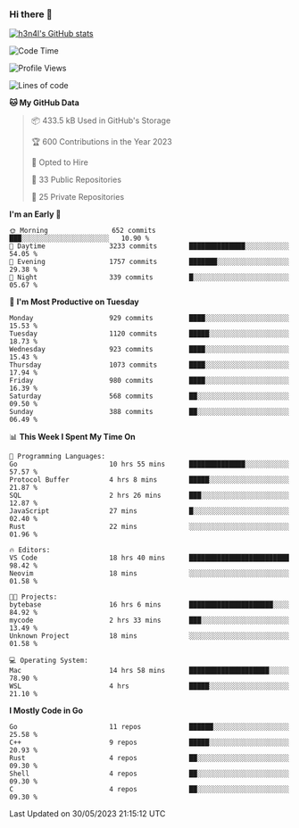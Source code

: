 ### Hi there 👋

[![h3n4l's GitHub stats](https://github-readme-stats.vercel.app/api?username=h3n4l&count_private=true&show_icons=true&theme=radical)](https://github.com/h3n4l/github-readme-stats)

<!--START_SECTION:waka-->
![Code Time](http://img.shields.io/badge/Code%20Time-1%2C254%20hrs%2048%20mins-blue)

![Profile Views](http://img.shields.io/badge/Profile%20Views-1-blue)

![Lines of code](https://img.shields.io/badge/From%20Hello%20World%20I%27ve%20Written-3.0%20million%20lines%20of%20code-blue)

**🐱 My GitHub Data** 

> 📦 433.5 kB Used in GitHub's Storage 
 > 
> 🏆 600 Contributions in the Year 2023
 > 
> 💼 Opted to Hire
 > 
> 📜 33 Public Repositories 
 > 
> 🔑 25 Private Repositories 
 > 
**I'm an Early 🐤** 

```text
🌞 Morning                652 commits         ███░░░░░░░░░░░░░░░░░░░░░░   10.90 % 
🌆 Daytime                3233 commits        ██████████████░░░░░░░░░░░   54.05 % 
🌃 Evening                1757 commits        ███████░░░░░░░░░░░░░░░░░░   29.38 % 
🌙 Night                  339 commits         █░░░░░░░░░░░░░░░░░░░░░░░░   05.67 % 
```
📅 **I'm Most Productive on Tuesday** 

```text
Monday                   929 commits         ████░░░░░░░░░░░░░░░░░░░░░   15.53 % 
Tuesday                  1120 commits        █████░░░░░░░░░░░░░░░░░░░░   18.73 % 
Wednesday                923 commits         ████░░░░░░░░░░░░░░░░░░░░░   15.43 % 
Thursday                 1073 commits        ████░░░░░░░░░░░░░░░░░░░░░   17.94 % 
Friday                   980 commits         ████░░░░░░░░░░░░░░░░░░░░░   16.39 % 
Saturday                 568 commits         ██░░░░░░░░░░░░░░░░░░░░░░░   09.50 % 
Sunday                   388 commits         ██░░░░░░░░░░░░░░░░░░░░░░░   06.49 % 
```


📊 **This Week I Spent My Time On** 

```text
💬 Programming Languages: 
Go                       10 hrs 55 mins      ██████████████░░░░░░░░░░░   57.57 % 
Protocol Buffer          4 hrs 8 mins        █████░░░░░░░░░░░░░░░░░░░░   21.87 % 
SQL                      2 hrs 26 mins       ███░░░░░░░░░░░░░░░░░░░░░░   12.87 % 
JavaScript               27 mins             █░░░░░░░░░░░░░░░░░░░░░░░░   02.40 % 
Rust                     22 mins             ░░░░░░░░░░░░░░░░░░░░░░░░░   01.96 % 

🔥 Editors: 
VS Code                  18 hrs 40 mins      █████████████████████████   98.42 % 
Neovim                   18 mins             ░░░░░░░░░░░░░░░░░░░░░░░░░   01.58 % 

🐱‍💻 Projects: 
bytebase                 16 hrs 6 mins       █████████████████████░░░░   84.92 % 
mycode                   2 hrs 33 mins       ███░░░░░░░░░░░░░░░░░░░░░░   13.49 % 
Unknown Project          18 mins             ░░░░░░░░░░░░░░░░░░░░░░░░░   01.58 % 

💻 Operating System: 
Mac                      14 hrs 58 mins      ████████████████████░░░░░   78.90 % 
WSL                      4 hrs               █████░░░░░░░░░░░░░░░░░░░░   21.10 % 
```

**I Mostly Code in Go** 

```text
Go                       11 repos            ██████░░░░░░░░░░░░░░░░░░░   25.58 % 
C++                      9 repos             █████░░░░░░░░░░░░░░░░░░░░   20.93 % 
Rust                     4 repos             ██░░░░░░░░░░░░░░░░░░░░░░░   09.30 % 
Shell                    4 repos             ██░░░░░░░░░░░░░░░░░░░░░░░   09.30 % 
C                        4 repos             ██░░░░░░░░░░░░░░░░░░░░░░░   09.30 % 
```




 Last Updated on 30/05/2023 21:15:12 UTC
<!--END_SECTION:waka-->

